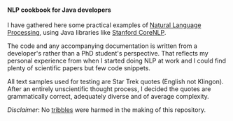 #### NLP cookbook for Java developers

I have gathered here some practical examples of [Natural Language
Processing](https://en.wikipedia.org/wiki/Natural_language_processing),
using Java libraries like
[Stanford CoreNLP](https://stanfordnlp.github.io/CoreNLP/).

The code and any accompanying documentation is written from a developer's
rather than a PhD student's perspective.
That reflects my personal experience from when I started doing NLP at work
and I could find plenty of scientific papers but few code snippets.

All text samples used for testing are Star Trek quotes
(English not Klingon). After an entirely unscientific thought process,
I decided the quotes are grammatically correct, adequately diverse and
of average complexity.

*Disclaimer*: No [tribbles](https://en.wikipedia.org/wiki/Tribble)
were harmed in the making of this repository.
